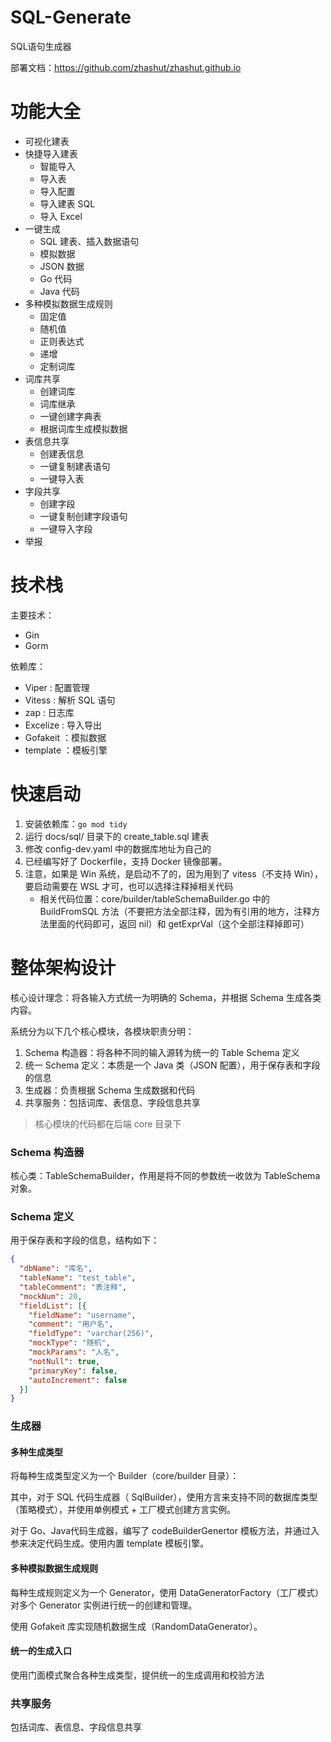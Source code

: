 # SQL-Generate
SQL语句生成器

部署文档：https://github.com/zhashut/zhashut.github.io

# 功能大全

- 可视化建表
- 快捷导入建表
  - 智能导入
  - 导入表
  - 导入配置
  - 导入建表 SQL
  - 导入 Excel
- 一键生成
  - SQL 建表、插入数据语句
  - 模拟数据
  - JSON 数据
  - Go 代码
  - Java 代码
- 多种模拟数据生成规则
  - 固定值
  - 随机值
  - 正则表达式
  - 递增
  - 定制词库
- 词库共享
  - 创建词库
  - 词库继承
  - 一键创建字典表
  - 根据词库生成模拟数据
- 表信息共享
  - 创建表信息
  - 一键复制建表语句
  - 一键导入表
- 字段共享
  - 创建字段
  - 一键复制创建字段语句
  - 一键导入字段
- 举报

# 技术栈

主要技术：

- Gin
- Gorm

依赖库：
- Viper : 配置管理
- Vitess : 解析 SQL 语句
- zap : 日志库
- Excelize : 导入导出
- Gofakeit ：模拟数据
- template ：模板引擎

# 快速启动

1. 安装依赖库：`go mod tidy`
2. 运行 docs/sql/ 目录下的 create_table.sql 建表
3. 修改 config-dev.yaml 中的数据库地址为自己的
4. 已经编写好了 Dockerfile，支持 Docker 镜像部署。
5. 注意，如果是 Win 系统，是启动不了的，因为用到了 vitess（不支持 Win），要启动需要在 WSL 才可，也可以选择注释掉相关代码
   - 相关代码位置：core/builder/tableSchemaBuilder.go 中的 BuildFromSQL 方法（不要把方法全部注释，因为有引用的地方，注释方法里面的代码即可，返回 nil）和 getExprVal（这个全部注释掉即可）

# 整体架构设计

核心设计理念：将各输入方式统一为明确的 Schema，并根据 Schema 生成各类内容。

系统分为以下几个核心模块，各模块职责分明：

1. Schema 构造器：将各种不同的输入源转为统一的 Table Schema 定义
2. 统一 Schema 定义：本质是一个 Java 类（JSON 配置），用于保存表和字段的信息
3. 生成器：负责根据 Schema 生成数据和代码
4. 共享服务：包括词库、表信息、字段信息共享

> 核心模块的代码都在后端 core 目录下

### Schema 构造器

核心类：TableSchemaBuilder，作用是将不同的参数统一收敛为 TableSchema 对象。

### Schema 定义

用于保存表和字段的信息，结构如下：

```json
{
  "dbName": "库名",
  "tableName": "test_table",
  "tableComment": "表注释",
  "mockNum": 20,
  "fieldList": [{
    "fieldName": "username",
    "comment": "用户名",
    "fieldType": "varchar(256)",
    "mockType": "随机",
    "mockParams": "人名",
    "notNull": true,
    "primaryKey": false,
    "autoIncrement": false
  }]
}
```



### 生成器

#### 多种生成类型

将每种生成类型定义为一个 Builder（core/builder 目录）：

其中，对于 SQL 代码生成器（ SqlBuilder），使用方言来支持不同的数据库类型（策略模式），并使用单例模式 + 工厂模式创建方言实例。

对于 Go、Java代码生成器，编写了 codeBuilderGenertor 模板方法，并通过入参来决定代码生成。使用内置 template 模板引擎。 

#### 多种模拟数据生成规则

每种生成规则定义为一个 Generator，使用 DataGeneratorFactory（工厂模式）对多个 Generator 实例进行统一的创建和管理。

使用 Gofakeit 库实现随机数据生成（RandomDataGenerator）。

#### 统一的生成入口

使用门面模式聚合各种生成类型，提供统一的生成调用和校验方法

### 共享服务

包括词库、表信息、字段信息共享
